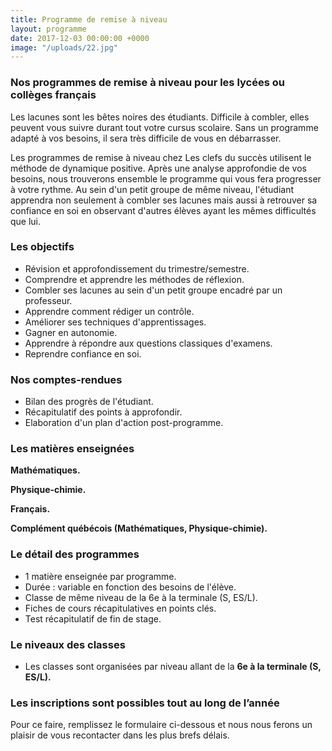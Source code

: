 ```yaml
---
title: Programme de remise à niveau
layout: programme
date: 2017-12-03 00:00:00 +0000
image: "/uploads/22.jpg"
---
```

### Nos programmes de remise à niveau pour les lycées ou collèges français

Les lacunes sont les bêtes noires des étudiants. Difficile à combler, elles peuvent vous suivre durant tout votre cursus scolaire. Sans un programme adapté à vos besoins, il sera très difficile de vous en débarrasser.

Les programmes de remise à niveau chez Les clefs du succès utilisent le méthode de dynamique positive. Après une analyse approfondie de vos besoins, nous trouverons ensemble le programme qui vous fera progresser à votre rythme. Au sein d'un petit groupe de même niveau, l'étudiant apprendra non seulement à combler ses lacunes mais aussi à retrouver sa confiance en soi en observant d'autres élèves ayant les mêmes difficultés que lui.

### Les objectifs

* Révision et approfondissement du trimestre/semestre.
* Comprendre et apprendre les méthodes de réflexion.
* Combler ses lacunes au sein d'un petit groupe encadré par un professeur.
* Apprendre comment rédiger un contrôle.
* Améliorer ses techniques d'apprentissages.
* Gagner en autonomie.
* Apprendre à répondre aux questions classiques d'examens.
* Reprendre  confiance en soi.

### Nos comptes-rendues

* Bilan des progrès de l'étudiant.
* Récapitulatif des points à approfondir.
* Elaboration d'un plan d'action post-programme.

### Les matières enseignées

**Mathématiques.**

**Physique-chimie.**

**Français.**

**Complément québécois (Mathématiques, Physique-chimie).**

### Le détail des programmes

* 1 matière enseignée par programme.
* Durée : variable en fonction des besoins de l'élève.
* Classe de même niveau de la 6e à la terminale (S, ES/L).
* Fiches de cours récapitulatives en points clés.
* Test récapitulatif de fin de stage.

### Le niveaux des classes

* Les classes sont organisées par niveau allant de la **6e à la terminale (S, ES/L).**

### **Les inscriptions sont possibles tout au long de l’année**

Pour ce faire, remplissez le formulaire ci-dessous et nous nous ferons un plaisir de vous recontacter dans les plus brefs délais.